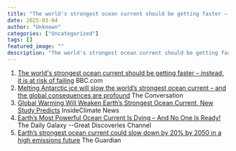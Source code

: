 ```yaml
---
title: "The world's strongest ocean current should be getting faster – instead, it is at risk of failing - BBC.com"
date: 2025-03-04
author: "Unknown"
categories: ["Uncategorized"]
tags: []
featured_image: ""
description: "The world's strongest ocean current should be getting faster – instead, it is at risk of failing&nbsp;&nbsp;BBC.comMelting Antarctic ice will slow the world’s s..."
---
```


  1. [The world's strongest ocean current should be getting faster – instead, it is at risk of failing](https://news.google.com/rss/articles/CBMikwFBVV95cUxNLXBDSS1hV0FiSHhiVzVGbHN0S0cxODUzVEtIUVN4NnBvNm9CdEZEMlZEXzh6WTR2OER2Zks0a2p6MWhBc1ZiUkpvX0Nnb3hHUC1TdjZtTlM3Qm1MN2FUYmtXVDkwdmdGUmNHNW4zT2VQVkpHQlVGbDFUNVZST3FIb0NvZXdfWmd5THU3UDRuRVpSWWs?oc=5)  BBC.com
  2. [Melting Antarctic ice will slow the world’s strongest ocean current – and the global consequences are profound](https://news.google.com/rss/articles/CBMi2gFBVV95cUxOX2RGTHJUMWEtcVhVTVBiVXZhbGg1cXBtaFBNOHVIRGhRckJwS1Y4b1ByMjBDQldYOWplY2hIN05xVno3V3lEWG1XVHJkYkVBQmJ6OUxOU0VoQVNQTU95OU10cFNDX0pqcW5hSkRmM3N6VmVzY056SWJKaFY1Yk9LTS1GN1BwY1g3ZWo1aTY1OE1hREE5V3ZRTGVvcVdjcjRoOHRLZnpUREZHU3pHblhoYXdqZVF3T09JTHVDRG9uZVJXRkdtQ3Yzc0xlYWk4eE5HYjB2Y29KcEdPUQ?oc=5)  The Conversation
  3. [Global Warming Will Weaken Earth’s Strongest Ocean Current, New Study Predicts](https://news.google.com/rss/articles/CBMiowFBVV95cUxPS2x2MFNrWjlUMFRRYmZkU2VDVW1Cd1JOaEl1Um1lcDZ5dWhGV1pMWDFYY3BlWVR0Wm14U28zbnBzeEs4WmtZbzREWUhUcDlYZWg4T194MkNydVBxeklvOW9ZdTNnUUNWNWtiNDRET0N2YVRDX2h0WjY3cFRDMGRzbERPdC1MdDJSYkpFdHN1RWpCaURhbWp4SS02a3U5cHpqZEpz?oc=5)  InsideClimate News
  4. [Earth’s Most Powerful Ocean Current Is Dying – And No One Is Ready!](https://news.google.com/rss/articles/CBMinAFBVV95cUxNN0tqUU5vdlRIaVl0TU54Z1Q3SVNiZGMySnJHV3F0NXRQZ29yajFGcldBWFg2R0N0NlAyTkI3YWM1VWZ1LTBlZjIta1JkRE5iY2ZGNGczSURILW1sLXN3RGQ5bC14cDFHOGNFWDNuU29INExJTzRpOE1pWDI2YUhtVURRT0dtUkhUeDl2QWtpbWh4SjByWGNZWERJXzA?oc=5)  The Daily Galaxy --Great Discoveries Channel
  5. [Earth’s strongest ocean current could slow down by 20% by 2050 in a high emissions future](https://news.google.com/rss/articles/CBMisAFBVV95cUxNcDdUZmpRZEVCNXc2MDJGUGJ6YzNtRVJucEZQNVE0Rk0wX1M4U2hZWjBuTVJqbURLMmc3QVBfNk5SOUUyNFl2SlhyaEZaWEZHX0xUb25FTVVaVVlYb1ZUZE9rZk5oNHpuWjBvcVZMNlhab0JtR3B6cnpnZjBoZDJuZDdOX0NKNzY4OEtyTHZudEU4T1Bmdl9FcFdCOG5RelozM3VvN0hnb3k2V3dmWEJ2cg?oc=5)  The Guardian


